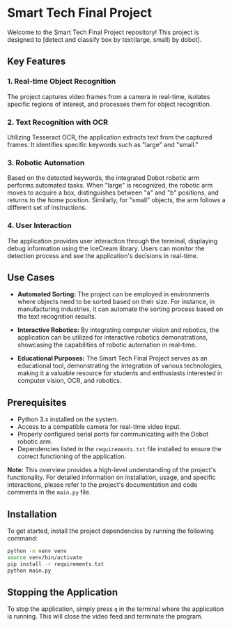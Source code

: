 # Smart Tech Final Project

Welcome to the Smart Tech Final Project repository! This project is designed to [detect and classify box by text(large, small) by dobot].

## Key Features

### 1. Real-time Object Recognition
The project captures video frames from a camera in real-time, isolates specific regions of interest, and processes them for object recognition.

### 2. Text Recognition with OCR
Utilizing Tesseract OCR, the application extracts text from the captured frames. It identifies specific keywords such as "large" and "small."

### 3. Robotic Automation
Based on the detected keywords, the integrated Dobot robotic arm performs automated tasks. When "large" is recognized, the robotic arm moves to acquire a box, distinguishes between "a" and "b" positions, and returns to the home position. Similarly, for "small" objects, the arm follows a different set of instructions.

### 4. User Interaction
The application provides user interaction through the terminal, displaying debug information using the IceCream library. Users can monitor the detection process and see the application's decisions in real-time.

## Use Cases

- **Automated Sorting:** The project can be employed in environments where objects need to be sorted based on their size. For instance, in manufacturing industries, it can automate the sorting process based on the text recognition results.

- **Interactive Robotics:** By integrating computer vision and robotics, the application can be utilized for interactive robotics demonstrations, showcasing the capabilities of robotic automation in real-time.

- **Educational Purposes:** The Smart Tech Final Project serves as an educational tool, demonstrating the integration of various technologies, making it a valuable resource for students and enthusiasts interested in computer vision, OCR, and robotics.

## Prerequisites

- Python 3.x installed on the system.
- Access to a compatible camera for real-time video input.
- Properly configured serial ports for communicating with the Dobot robotic arm.
- Dependencies listed in the `requirements.txt` file installed to ensure the correct functioning of the application.

**Note:** This overview provides a high-level understanding of the project's functionality. For detailed information on installation, usage, and specific interactions, please refer to the project's documentation and code comments in the `main.py` file.


## Installation

To get started, install the project dependencies by running the following command:

```bash
python -m venv venv
source venv/bin/activate
pip install -r requirements.txt
python main.py
```

## Stopping the Application

To stop the application, simply press `q` in the terminal where the application is running. This will close the video feed and terminate the program.

